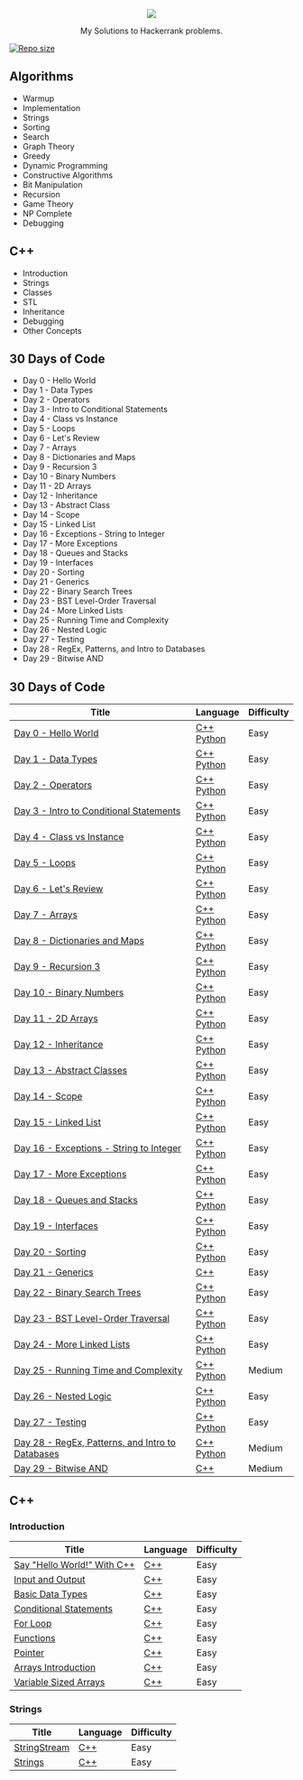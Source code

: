 
<p align="center">
	<a href="https://www.hackerrank.com/"><img src="https://user-images.githubusercontent.com/35414531/96363459-27f09200-1152-11eb-88f9-3b2e74726690.png" ></a>
</p>

<p align="center">My Solutions to Hackerrank problems.</p>

[![Repo size](https://img.shields.io/github/repo-size/iamnambiar/HackerRank-Solutions)](https://github.com/iamnambiar/HackerRank-Solutions) 

## Algorithms
- Warmup
- Implementation
- Strings
- Sorting
- Search
- Graph Theory
- Greedy
- Dynamic Programming
- Constructive Algorithms
- Bit Manipulation
- Recursion
- Game Theory
- NP Complete
- Debugging

## C++
- Introduction
- Strings
- Classes
- STL
- Inheritance
- Debugging
- Other Concepts

## 30 Days of Code
- Day 0 - Hello World
- Day 1 - Data Types
- Day 2 - Operators
- Day 3 - Intro to Conditional Statements
- Day 4 - Class vs Instance
- Day 5 - Loops
- Day 6 - Let's Review
- Day 7 - Arrays
- Day 8 - Dictionaries and Maps
- Day 9 - Recursion 3
- Day 10 - Binary Numbers
- Day 11 - 2D Arrays
- Day 12 - Inheritance
- Day 13 - Abstract Class
- Day 14 - Scope
- Day 15 - Linked List
- Day 16 - Exceptions - String to Integer
- Day 17 - More Exceptions
- Day 18 - Queues and Stacks
- Day 19 - Interfaces
- Day 20 - Sorting
- Day 21 - Generics
- Day 22 - Binary Search Trees
- Day 23 - BST Level-Order Traversal
- Day 24 - More Linked Lists
- Day 25 - Running Time and Complexity
- Day 26 - Nested Logic
- Day 27 - Testing
- Day 28 - RegEx, Patterns, and Intro to Databases
- Day 29 - Bitwise AND

## 30 Days of Code

| Title | Language | Difficulty |
|-------|----------|------------|
|[Day 0 - Hello World](https://www.hackerrank.com/challenges/30-hello-world/) | [C++](./30%20Days%20of%20Code/Day%200%20Hello%20World/Solution.cpp) <br> [Python](/30%20Days%20of%20Code/Day%200%20Hello%20World/Solution.py) | Easy |
|[Day 1 - Data Types](https://www.hackerrank.com/challenges/30-data-types/) | [C++](/30%20Days%20of%20Code/Day%201%20Data%20Types/Solution.cpp) <br> [Python](/30%20Days%20of%20Code/Day%201%20Data%20Types/Solution.py) | Easy |
|[Day 2 - Operators](https://www.hackerrank.com/challenges/30-operators/) | [C++](./30%20Days%20of%20Code/Day%203%20Intro%20to%20Conditional%20Statements/Solution.cpp) <br> [Python](30%20Days%20of%20Code/Day%203%20Intro%20to%20Conditional%20Statements/Solution.py) | Easy |
|[Day 3 - Intro to Conditional Statements](https://www.hackerrank.com/challenges/30-conditional-statements/) | [C++](./30%20Days%20of%20Code/Day%204%20Class%20vs.%20Instance/Solution.cpp) <br> [Python](./30%20Days%20of%20Code/Day%204%20Class%20vs.%20Instance/Solution.py) | Easy |
|[Day 4 - Class vs Instance](https://www.hackerrank.com/challenges/30-class-vs-instance/) | [C++](./30%20Days%20of%20Code/Day%204%20Class%20vs.%20Instance/Solution.cpp) <br> [Python](./30%20Days%20of%20Code/Day%204%20Class%20vs.%20Instance/Solution.py) | Easy |
|[Day 5 - Loops](https://www.hackerrank.com/challenges/30-loops/) | [C++](./30%20Days%20of%20Code/Day%205%20Loops/Solution.cpp) <br> [Python](./30%20Days%20of%20Code/Day%205%20Loops/Solution.py) | Easy |
|[Day 6 - Let's Review](https://www.hackerrank.com/challenges/30-review-loop/) | [C++](./30%20Days%20of%20Code/Day%206%20Let's%20Review/Solution.cpp) <br> [Python](./30%20Days%20of%20Code/Day%206%20Let's%20Review/Solution.py) | Easy |
|[Day 7 - Arrays](https://www.hackerrank.com/challenges/30-arrays/) | [C++](./30%20Days%20of%20Code/Day%207%20Arrays/Solution.cpp) <br> [Python](./30%20Days%20of%20Code/Day%207%20Arrays/Solution.py) | Easy |
|[Day 8 - Dictionaries and Maps](https://www.hackerrank.com/challenges/30-dictionaries-and-maps/) | [C++](./30%20Days%20of%20Code/Day%208%20Dictionaries%20and%20Maps/Solution.cpp) <br> [Python](./30%20Days%20of%20Code/Day%208%20Dictionaries%20and%20Maps/Solution.py) | Easy |
|[Day 9 - Recursion 3](https://www.hackerrank.com/challenges/30-recursion/) | [C++](./30%20Days%20of%20Code/Day%209%20Recursion%203/Solution.cpp) <br> [Python](./30%20Days%20of%20Code/Day%209%20Recursion%203/Solution.py) | Easy |
|[Day 10 - Binary Numbers](https://www.hackerrank.com/challenges/30-binary-numbers/) | [C++](./30%20Days%20of%20Code/Day%2010%20Binary%20Numbers/Solution.cpp) <br> [Python](./30%20Days%20of%20Code/Day%2010%20Binary%20Numbers/Solution.py) | Easy |
|[Day 11 - 2D Arrays](https://www.hackerrank.com/challenges/30-2d-arrays/) | [C++](./30%20Days%20of%20Code/Day%2011%202D%20Arrays/Solution.cpp) <br> [Python](./30%20Days%20of%20Code/Day%2011%202D%20Arrays/Solution.py) | Easy |
|[Day 12 - Inheritance](https://www.hackerrank.com/challenges/30-inheritance/) | [C++](./30%20Days%20of%20Code/Day%2012%20Inheritance/Solution.cpp) <br> [Python](./30%20Days%20of%20Code/Day%2012%20Inheritance/Solution.py) | Easy |
|[Day 13 - Abstract Classes](https://www.hackerrank.com/challenges/30-abstract-classes/) | [C++](./30%20Days%20of%20Code/Day%2013%20Abstract%20Classes/Solution.cpp) <br> [Python](./30%20Days%20of%20Code/Day%2013%20Abstract%20Classes/Solution.py) | Easy |
|[Day 14 - Scope](https://www.hackerrank.com/challenges/30-scope/) | [C++](./30%20Days%20of%20Code/Day%2014%20Scope/Solution.cpp) <br> [Python](./30%20Days%20of%20Code/Day%2014%20Scope/Solution.py) | Easy |
|[Day 15 - Linked List](https://www.hackerrank.com/challenges/30-linked-list/) | [C++](./30%20Days%20of%20Code/Day%2015%20Linked%20List/Solution.cpp) <br> [Python](./30%20Days%20of%20Code/Day%2015%20Linked%20List/Solution.py) | Easy |
|[Day 16 - Exceptions - String to Integer](https://www.hackerrank.com/challenges/30-exceptions-string-to-integer/) | [C++](./30%20Days%20of%20Code/Day%2016%20Exceptions%20-%20String%20to%20Integer/Solution.cpp) <br> [Python](./30%20Days%20of%20Code/Day%2016%20Exceptions%20-%20String%20to%20Integer/Solution.py) | Easy |
|[Day 17 - More Exceptions](https://www.hackerrank.com/challenges/30-more-exceptions/) | [C++](./30%20Days%20of%20Code/Day%2017%20More%20Exceptions/Solution.cpp) <br> [Python](./30%20Days%20of%20Code/Day%2017%20More%20Exceptions/Solution.py) | Easy |
|[Day 18 - Queues and Stacks](https://www.hackerrank.com/challenges/30-queues-stacks/) | [C++](./30%20Days%20of%20Code/Day%2018%20Queues%20and%20Stacks/Solution.cpp) <br> [Python](./30%20Days%20of%20Code/Day%2018%20Queues%20and%20Stacks/Solution.py) | Easy |
|[Day 19 - Interfaces](https://www.hackerrank.com/challenges/30-queues-stacks/) | [C++](./30%20Days%20of%20Code/Day%2019%20Interfaces/Solution.cpp) <br> [Python](./30%20Days%20of%20Code/Day%2019%20Interfaces/Solution.py) | Easy |
|[Day 20 - Sorting](https://www.hackerrank.com/challenges/30-sorting/) | [C++](./30%20Days%20of%20Code/Day%2020%20Sorting/Solution.cpp) <br> [Python](./30%20Days%20of%20Code/Day%2020%20Sorting/Solution.py) | Easy |
|[Day 21 - Generics](https://www.hackerrank.com/challenges/30-generics/) | [C++](./30%20Days%20of%20Code/Day%2021%20Generics/Solution.cpp) | Easy |
|[Day 22 - Binary Search Trees](https://www.hackerrank.com/challenges/30-binary-search-trees/) | [C++](./30%20Days%20of%20Code/Day%2022%20Binary%20Search%20Trees/Solution.cpp) <br> [Python](./30%20Days%20of%20Code/Day%2022%20Binary%20Search%20Trees/Solution.py) | Easy |
|[Day 23 - BST Level-Order Traversal](https://www.hackerrank.com/challenges/30-binary-trees/) | [C++](./30%20Days%20of%20Code/Day%2023%20BST%20Level-Order%20Traversal/Solution.cpp) <br> [Python](./30%20Days%20of%20Code/Day%2023%20BST%20Level-Order%20Traversal/Solution.py) | Easy |
|[Day 24 - More Linked Lists](https://www.hackerrank.com/challenges/30-linked-list-deletion/) | [C++](./30%20Days%20of%20Code/Day%2024%20More%20Linked%20Lists/Solution.cpp) <br> [Python](./30%20Days%20of%20Code/Day%2024%20More%20Linked%20Lists/Solution.py) | Easy |
|[Day 25 - Running Time and Complexity](https://www.hackerrank.com/challenges/30-running-time-and-complexity/) | [C++](./30%20Days%20of%20Code/Day%2025%20Running%20Time%20and%20Complexity/Solution.cpp) <br> [Python](./30%20Days%20of%20Code/Day%2025%20Running%20Time%20and%20Complexity/Solution.py) | Medium |
|[Day 26 - Nested Logic](https://www.hackerrank.com/challenges/30-nested-logic/) | [C++](./30%20Days%20of%20Code/Day%2026%20Nested%20Logic/Solution.cpp) <br> [Python](./30%20Days%20of%20Code/Day%2026%20Nested%20Logic/Solution.py) | Easy |
|[Day 27 - Testing](https://www.hackerrank.com/challenges/30-testing/) | [C++](./30%20Days%20of%20Code/Day%2027%20Testing/Solution.cpp) <br> [Python](./30%20Days%20of%20Code/Day%2027%20Testing/Solution.py) | Easy |
|[Day 28 - RegEx, Patterns, and Intro to Databases](https://www.hackerrank.com/challenges/30-regex-patterns/) | [C++](./30%20Days%20of%20Code/Day%2028%20RegEx%2C%20Patterns%2C%20and%20Intro%20to%20Databases/Solution.cpp) <br> [Python](./30%20Days%20of%20Code/Day%2028%20RegEx%2C%20Patterns%2C%20and%20Intro%20to%20Databases/Solution.py) | Medium |
|[Day 29 - Bitwise AND](https://www.hackerrank.com/challenges/30-bitwise-and/) | [C++](./30%20Days%20of%20Code/Day%2029%20Bitwise%20AND/Solution.cpp) | Medium |


## C++

### Introduction

| Title | Language | Difficulty |
|-------|----------|------------|
|[Say "Hello World!" With C++](https://www.hackerrank.com/challenges/cpp-hello-world) | [C++](./C++/Introduction/Say%20Hello%20World!%20with%20C++/Solution.cpp) | Easy |
|[Input and Output](https://www.hackerrank.com/challenges/cpp-input-and-output) | [C++](./C++/Introduction/Input%20and%20Output/Solution.cpp) | Easy |
|[Basic Data Types](https://www.hackerrank.com/challenges/c-tutorial-basic-data-types) | [C++](./C++/Introduction/Basic%20Data%20Types/Solution.cpp) | Easy |
|[Conditional Statements](https://www.hackerrank.com/challenges/c-tutorial-conditional-if-else) | [C++](./C++/Introduction/Conditional%20Statements/Solution.cpp) | Easy |
|[For Loop](https://www.hackerrank.com/challenges/c-tutorial-for-loop) | [C++](./C++/Introduction/For%20Loop/Solution.cpp) | Easy |
|[Functions](https://www.hackerrank.com/challenges/c-tutorial-functions) | [C++](./C++/Introduction/Functions/Solution.cpp) | Easy |
|[Pointer](https://www.hackerrank.com/challenges/c-tutorial-pointer) | [C++](./C++/Introduction/Pointer/Solution.cpp) | Easy |
|[Arrays Introduction](https://www.hackerrank.com/challenges/arrays-introduction) | [C++](./C++/Introduction/Arrays%20Introduction/Solution.cpp) | Easy |
|[Variable Sized Arrays](https://www.hackerrank.com/challenges/variable-sized-arrays) | [C++](./C++/Introduction/Variable%20Sized%20Arrays/Solution.cpp) | Easy |

### Strings

| Title | Language | Difficulty |
|-------|----------|------------|
|[StringStream](https://www.hackerrank.com/challenges/c-tutorial-stringstream) | [C++](./C++/Introduction/StringStream/Solution.cpp) | Easy |
|[Strings](https://www.hackerrank.com/challenges/c-tutorial-strings) | [C++](./C++/Introduction/Strings/Solution.cpp) | Easy |
<!--
### Classes

| Title | Language | Difficulty |
|-------|----------|------------|
|[Say "Hello World!" With C++](https://www.hackerrank.com/challenges/cpp-hello-world) | [C++](./C++/Introduction/Say%20Hello%20World!%20with%20C++/Solution.cpp) | Easy |

### STL

| Title | Language | Difficulty |
|-------|----------|------------|
|[Say "Hello World!" With C++](https://www.hackerrank.com/challenges/cpp-hello-world) | [C++](./C++/Introduction/Say%20Hello%20World!%20with%20C++/Solution.cpp) | Easy |

### Inheritance

| Title | Language | Difficulty |
|-------|----------|------------|
|[Say "Hello World!" With C++](https://www.hackerrank.com/challenges/cpp-hello-world) | [C++](./C++/Introduction/Say%20Hello%20World!%20with%20C++/Solution.cpp) | Easy |

### Debugging

| Title | Language | Difficulty |
|-------|----------|------------|
|[Say "Hello World!" With C++](https://www.hackerrank.com/challenges/cpp-hello-world) | [C++](./C++/Introduction/Say%20Hello%20World!%20with%20C++/Solution.cpp) | Easy |

### Other Concepts

| Title | Language | Difficulty |
|-------|----------|------------|
|[Say "Hello World!" With C++](https://www.hackerrank.com/challenges/cpp-hello-world) | [C++](./C++/Introduction/Say%20Hello%20World!%20with%20C++/Solution.cpp) | Easy |
-->
